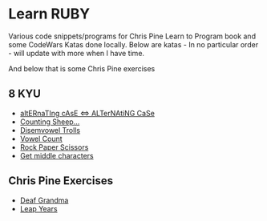 <h1><strong>Learn RUBY</strong></h1>

<p>
Various code snippets/programs for Chris Pine Learn to Program book and some CodeWars Katas done locally.
Below are katas - In no particular order - will update with more when I have time.

And below that is some Chris Pine exercises
</p>


<h2>8 KYU</h2>
<ul>
  <li><a href="https://github.com/hybridbad/learn_ruby/blob/master/katas/alt_case.rb">altERnaTIng cAsE <=> ALTerNAtiNG CaSe</a></li>
  <li><a href="https://github.com/hybridbad/learn_ruby/blob/master/katas/count_sheep.rb">Counting Sheep...</a></li>
  <li><a href="https://github.com/hybridbad/learn_ruby/blob/master/katas/disemvowel.rb">Disemvowel Trolls</a></li>
  <li><a href="https://github.com/hybridbad/learn_ruby/blob/master/katas/vowel-count.rb">Vowel Count</a></li>
  <li><a href="https://github.com/hybridbad/learn_ruby/blob/master/katas/rps.rb">Rock Paper Scissors</a></li>
  <li><a href="https://github.com/hybridbad/learn_ruby/blob/master/katas/get_middle_char.rb">Get middle characters</a></li>
</ul>
    
<h2>Chris Pine Exercises</h2>
<ul>
  <li><a href="https://github.com/hybridbad/learn_ruby/blob/master/chrispine/grandma_prac.rb">Deaf Grandma</a></li>
  <li><a href="https://github.com/hybridbad/learn_ruby/blob/master/chrispine/leap_years.rb">Leap Years</a></li>
</ul>
